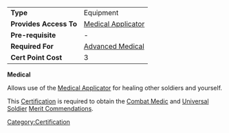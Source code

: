 |                        |                                                     |
|------------------------|-----------------------------------------------------|
| **Type**               | Equipment                                           |
| **Provides Access To** | [Medical Applicator](Medical_Applicator "wikilink") |
| **Pre-requisite**      | \-                                                  |
| **Required For**       | [Advanced Medical](Advanced_Medical "wikilink")     |
| **Cert Point Cost**    | 3                                                   |

**Medical**

Allows use of the [Medical Applicator](Medical_Applicator "wikilink")
for healing other soldiers and yourself.

This [Certification](Certification "wikilink") is required to obtain the
[Combat Medic](Combat_Medic "wikilink") and [Universal
Soldier](Universal_Soldier "wikilink") [Merit
Commendations](Merit_Commendation "wikilink").

[Category:Certification](Category:Certification "wikilink")